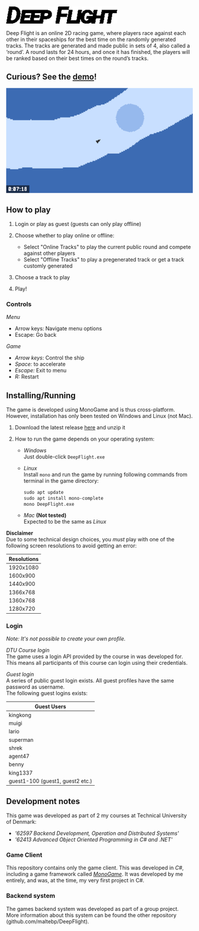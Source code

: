 ![](readmeimages/GameTitleBlack.png)

Deep Flight is an online 2D racing game, where players race against each other in their spaceships for the best time on the randomly generated tracks. The tracks are generated and made public in sets of 4, also called a ‘round’. A round lasts for 24 hours, and once it has finished, the players will be ranked based on their best times on the round’s tracks.

## Curious? See the [demo](https://www.youtube.com/watch?v=zp4QgqXr3kI&feature=youtu.be)!
![](readmeimages/track1.png)

## How to play

 1) Login or play as guest (guests can only play offline)
 2) Choose whether to play online or offline:
    - Select "Online Tracks" to play the current public round and  compete against other players 
    - Select "Offline Tracks" to play a pregenerated track or get a track customly generated

3) Choose a track to play

4) Play!


### Controls

_Menu_
- Arrow keys: Navigate menu options
- Escape: Go back

_Game_
- _Arrow keys_: Control the ship
- _Space:_ to accelerate
- _Escape:_ Exit to menu
- _R:_ Restart


## Installing/Running
The game is developed using MonoGame and is thus cross-platform. However, installation has only been tested on Windows and Linux (not Mac).

 1) Download the latest release [here](https://github.com/maltebp/DeepFlightGame/releases/latest/download/DeepFlight.zip) and unzip it

 2) How to run the game depends on your operating system:

    - _Windows_  
    Just double-click `DeepFlight.exe`

    - _Linux_  
    Install `mono` and run the game by running following commands from terminal in the game directory:

        ```
        sudo apt update
        sudo apt install mono-complete 
        mono DeepFlight.exe
        ```
 
    - _Mac_ __(Not tested)__  
    Expected to be the same as _Linux_

__Disclaimer__  
Due to some technical design choices, you _must_ play with one of the following screen resolutions to avoid getting an error:

| Resolutions |
| ---------- |
| 1920x1080 |
| 1600x900 |
| 1440x900 |
| 1366x768 |
| 1360x768 |
| 1280x720 |


### Login
_Note: It's not possible to create your own profile._  

_DTU Course login_  
The game uses a login API provided by the course in was developed for. This means all participants of this course can login using their credentials.  

_Guest login_  
A series of public guest login exists. All guest profiles have the same password as username.  
The following guest logins exists:

| Guest Users |
| ---------- |
| kingkong |
| muigi |
| lario |
| superman |
| shrek |
| agent47 |
| benny |
| king1337 |
| guest1-100 (guest1, guest2 etc.) |


## Development notes
This game was developed as part of 2 my courses at Technical University of Denmark:
 - _'62597 Backend Development, Operation and Distributed Systems'_
 - _'62413 Advanced Object Oriented Programming in C# and .NET'_


### Game Client
This repository contains only the game client. This was developed in _C#_, including a game framework called [_MonoGame_](https://www.monogame.net/). It was developed by me entirely, and was, at the time, my very first project in C#.

### Backend system
The games backend system was developed as part of a group project. More information about this system can be found the other repository (github.com/maltebp/DeepFlight).
